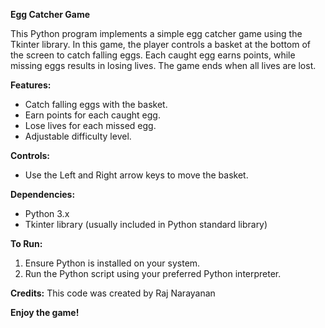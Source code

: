 **Egg Catcher Game**

This Python program implements a simple egg catcher game using the Tkinter library. In this game, the player controls a basket at the bottom of the screen to catch falling eggs. Each caught egg earns points, while missing eggs results in losing lives. The game ends when all lives are lost.

**Features:**
- Catch falling eggs with the basket.
- Earn points for each caught egg.
- Lose lives for each missed egg.
- Adjustable difficulty level.

**Controls:**
- Use the Left and Right arrow keys to move the basket.

**Dependencies:**
- Python 3.x
- Tkinter library (usually included in Python standard library)

**To Run:**
1. Ensure Python is installed on your system.
2. Run the Python script using your preferred Python interpreter.

**Credits:**
This code was created by Raj Narayanan

**Enjoy the game!**
